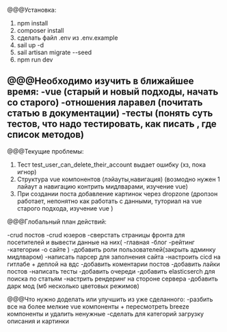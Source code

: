 @@@Установка:
1. npm install
2. composer install
3. сделать файл .env из .env.example
3. sail up -d
4. sail artisan migrate --seed
5. npm run dev

@@@Необходимо изучить в ближайшее время:
-vue (старый и новый подходы, начать со старого) 
-отношения ларавел (почитать статью в документации)
-тесты (понять суть тестов, что надо тестировать, как писать , где список методов)
-

@@@Текущие проблемы:
1. Тест test_user_can_delete_their_account выдает ошибку (хз, пока игнор)
2. Структура vue компонентов (лэйауты,навигация) (возмодно нужен 1 лайаут а навигацию контрить мидлварами, изучение vue)
3. При создании поста добавление картинок через dropzone (дропзон работает, непонятно как работать с данными, туториал на vue старого подхода, изучение vue )


@@@Глобальный план действий:
<!-- -Настройка окружения,установка ларавел+breeze -->
<!-- -создать файлы для каркаса сайта,админки -->
<!-- -crud категорий -->
<!-- -crud тэгов -->
-crud постов
-crud юзеров
-сверстать страницы фронта для посетителей и вывести данные на них(
  -главная
  -блог
  -рейтинг
  -категории
  -о сайте
)
-добавить роли пользователей(закрыть админку мидлваром)
-написать парсер для заполнения сайта
-настроить cicd на гитлабе + деплой на вдс
-добавить коментарии постов
-добавить лайки постов
-написать тесты
-добавить очереди
-добавить elasticserch для поиска по статьям
-настрить рендеринг на стороне сервера 
-добавить дарк мод (мб несколько цветовых режимов)


@@@Что нужно доделать или улучшить из уже сделанного:
-разбить все на более мелкие vue компоненты + пересмотреть breeze компоненты и удалить ненужные 
-сделать для категорий загрузку описания и картинки



